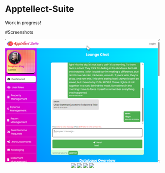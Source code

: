 # Apptellect-Suite
Work in progress!

#Screenshots
<p align="center">
  <img src="https://raw.githubusercontent.com/SohamKore/Apptellect-Suite/main/images/msedge_qG2BQ38yxL.png"/>
  <img src="image2.jpg" width="200" />
  <img src="image3.jpg" width="200" />
  <img src="image4.jpg" width="200" />
  <img src="image5.jpg" width="200" />
</p>
